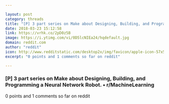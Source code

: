```yaml
---

layout: post
category: threads
title: "[P] 3 part series on Make about Designing, Building, and Programming a Neural Network Robot."
date: 2018-03-23 15:12:58
link: https://vrhk.co/2pD0z5B
image: https://i.ytimg.com/vi/0D5lcNIEa24/hqdefault.jpg
domain: reddit.com
author: "reddit"
icon: http://www.redditstatic.com/desktop2x/img/favicon/apple-icon-57x57.png
excerpt: "0 points and 1 comments so far on reddit"

---
```


### [P] 3 part series on Make about Designing, Building, and Programming a Neural Network Robot. • r/MachineLearning

0 points and 1 comments so far on reddit